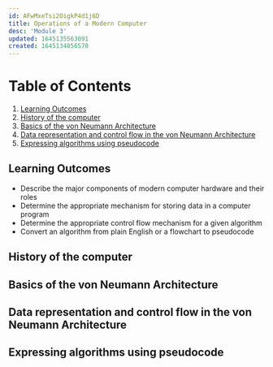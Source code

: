 ```yaml
---
id: AFwMxeTsi2OigkP4d1j6D
title: Operations of a Modern Computer
desc: 'Module 3'
updated: 1645135563091
created: 1645134856570
---
```


# Table of Contents

1. [Learning Outcomes](#learning-outcomes)
1. [History of the computer](#history-of-the-computer)
1. [Basics of the von Neumann Architecture](#basics-of-the-von-neumann-architecture)
1. [Data representation and control flow in the von Neumann Architecture](#data-representation-and-control-flow-in-the-von-neumann-architecture)
1. [Expressing algorithms using pseudocode](#expressing-algorithms-using-pseudocode)

## Learning Outcomes

- Describe the major components of modern computer hardware and their roles
- Determine the appropriate mechanism for storing data in a computer program
- Determine the appropriate control flow mechanism for a given algorithm
- Convert an algorithm from plain English or a flowchart to pseudocode

## History of the computer

## Basics of the von Neumann Architecture

## Data representation and control flow in the von Neumann Architecture

## Expressing algorithms using pseudocode
